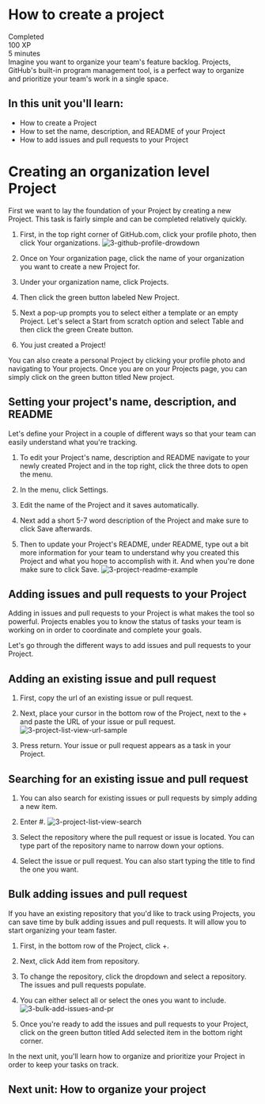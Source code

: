 # How to create a project
Completed  
100 XP  
5 minutes  
Imagine you want to organize your team's feature backlog. Projects, GitHub's built-in program management tool, is a perfect way to organize and prioritize your team's work in a single space.

## In this unit you'll learn:

- How to create a Project
- How to set the name, description, and README of your Project
- How to add issues and pull requests to your Project

# Creating an organization level Project

First we want to lay the foundation of your Project by creating a new Project. This task is fairly simple and can be completed relatively quickly.

1) First, in the top right corner of GitHub.com, click your profile photo, then click Your organizations.
    ![3-github-profile-drowdown](https://github.com/pranjal779/MS-GitHub/assets/50409572/60bada45-138b-4bde-8d39-44c0e9cb7ad5)

2) Once on Your organization page, click the name of your organization you want to create a new Project for.
3) Under your organization name, click Projects.
4) Then click the green button labeled New Project.
5) Next a pop-up prompts you to select either a template or an empty Project. Let's select a Start from scratch option and select Table and then click the green Create button.

6) You just created a Project!

You can also create a personal Project by clicking your profile photo and navigating to Your projects. Once you are on your Projects page, you can simply click on the green button titled New project.

## Setting your project's name, description, and README
Let's define your Project in a couple of different ways so that your team can easily understand what you're tracking.

1) To edit your Project's name, description and README navigate to your newly created Project and in the top right, click the three dots to open the menu.

2) In the menu, click Settings.

3) Edit the name of the Project and it saves automatically.

4) Next add a short 5-7 word description of the Project and make sure to click Save afterwards.

5) Then to update your Project's README, under README, type out a bit more information for your team to understand why you created this Project and what you hope to accomplish with it. And when you're done make sure to click Save.
![3-project-readme-example](https://github.com/pranjal779/MS-GitHub/assets/50409572/ebc5953a-27c6-4723-b5d4-01233ceca565)

## Adding issues and pull requests to your Project
Adding in issues and pull requests to your Project is what makes the tool so powerful. Projects enables you to know the status of tasks your team is working on in order to coordinate and complete your goals.

Let's go through the different ways to add issues and pull requests to your Project.

## Adding an existing issue and pull request
1) First, copy the url of an existing issue or pull request.

2) Next, place your cursor in the bottom row of the Project, next to the + and paste the URL of your issue or pull request.
![3-project-list-view-url-sample](https://github.com/pranjal779/MS-GitHub/assets/50409572/2bf62521-ab3b-4e08-a3be-4bcb3bbb852a)

3) Press return. Your issue or pull request appears as a task in your Project.

## Searching for an existing issue and pull request
1) You can also search for existing issues or pull requests by simply adding a new item.

2) Enter #.
![3-project-list-view-search](https://github.com/pranjal779/MS-GitHub/assets/50409572/34aac72f-24ac-4a30-a07d-8f2019b9e917)

3) Select the repository where the pull request or issue is located. You can type part of the repository name to narrow down your options.

4) Select the issue or pull request. You can also start typing the title to find the one you want.

## Bulk adding issues and pull request
If you have an existing repository that you'd like to track using Projects, you can save time by bulk adding issues and pull requests. It will allow you to start organizing your team faster.

1) First, in the bottom row of the Project, click +.

2) Next, click Add item from repository.

3) To change the repository, click the dropdown and select a repository. The issues and pull requests populate.

4) You can either select all or select the ones you want to include.
![3-bulk-add-issues-and-pr](https://github.com/pranjal779/MS-GitHub/assets/50409572/f9868f5d-a338-44d2-8f8c-c079343f9b2c)

5) Once you're ready to add the issues and pull requests to your Project, click on the green button titled Add selected item in the bottom right corner.

In the next unit, you'll learn how to organize and prioritize your Project in order to keep your tasks on track.

## Next unit: How to organize your project
